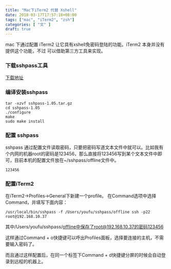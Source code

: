 ```yaml
---
title: "Mac下iTerm2 代替 Xshell"
date: 2018-03-17T17:57:18+08:00
tags: ["mac", "iTerm2", "zsh"]
categories: [ "文" ]
draft: true
---
```


mac 下通过配置 iTerm2 让它具有xshell免密码登陆的功能。iTerm2 本身并没有提供这个功能，不过
可以借助第三方工具来实现。

<!--more-->

### 下载sshpass工具

[下载地址](http://heanet.dl.sourceforge.net/project/sshpass/sshpass/1.05/sshpass-1.05.tar.gz)
### 编译安装sshpass
```
tar -xzvf sshpass-1.05.tar.gz
cd sshpass-1.05
./configure
make
sudo make install
```
### 配置 sshpass
sshpass 通过配置文件读取密码，只要把密码写道文本文件中就可以。比如我有个内网的机器root的密码是123456，那么直接将123456写到某个文本文件中即可，目前本机的配置文件放在~/sshpass/offline文件中。
```
123456
```
### 配置iTerm2
在iTerm2->Profiles->General下新建一个profile。
在Command选项中选择Command，并填写下面内容：
```
/usr/local/bin/sshpass -f /Users/youfu/sshpass/offline ssh -p22 root@192.168.10.37
```
其中/Users/youfu/sshpass/offline中保存了root@192.168.10.37的密码123456

这样通过Command + o快捷键可以呼出Profiles面板，选择要连接的主机，不需要输入密码了。

而且通过这样配置后，在同一个标签下Command + d快捷键分屏的时候会自动登录到远程的机器上。
